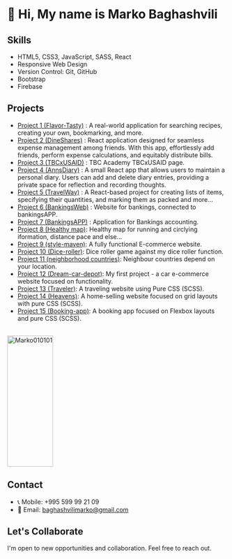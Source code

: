 
<h1>👋 Hi, My name is Marko Baghashvili</h1>

## Skills

- HTML5, CSS3, JavaScript, SASS, React
- Responsive Web Design
- Version Control: Git, GitHub
- Bootstrap
- Firebase

## Projects
- [Project 1 (Flavor-Tasty)](https://flavor-tasty.netlify.app/) : A real-world application for searching recipes, creating your own, bookmarking, and more.
- [Project 2 (DineShares)](https://dineshares.netlify.app/) : React application designed for seamless expense management among friends. With this app, effortlessly add friends, perform expense calculations, and equitably distribute bills.
- [Project 3 (TBCxUSAID)](https://tbcxusaid.netlify.app/) : TBC Academy TBCxUSAID page.
- [Project 4 (AnnsDiary)](https://annsdiary.netlify.app/) : A small React app that allows users to maintain a personal diary. Users can add and delete diary entries, providing a private space for reflection and recording thoughts.
- [Project 5 (TravelWay)](https://travel-way.netlify.app/) :  A React-based project for creating lists of items, specifying their quantities, and marking them as packed and more...
- [Project 6 (BankingsWeb)](https://bankingsweb.netlify.app/) : Website for bankings, connected to bankingsAPP.
- [Project 7 (BankingsAPP)](https://bankingsapp.netlify.app/) : Application for Bankings accounting.
- [Project 8 (Healthy map)](https://healthymap.netlify.app/): Healthy map for running and circlying iformation, distance pace and else... 
- [Project 9 (style-maven)](https://style-maven.netlify.app/): A fully functional E-commerce website.
- [Project 10 (Dice-roller)](https://beatmyroller.netlify.app/): Dice roller game against my dice roller function.
- [Project 11 (neighborhood countries)](https://neighborhoodies.netlify.app/): Neighbour countries depend on your location.
- [Project 12 (Dream-car-depot)](https://dream-car-depot.netlify.app/): My first project - a car e-commerce website focused on functionality.
- [Project 13 (Traveler)](https://marko010101.github.io/Travel/Traveler/): A traveling website using Pure CSS (SCSS).
- [Project 14 (Heavens)](https://heavens.netlify.app/): A home-selling website focused on grid layouts with pure CSS (SCSS).
- [Project 15 (Booking-app)](https://marko010101.github.io/booking-app/starter/): A booking app focused on Flexbox layouts and pure CSS (SCSS).

<br/>
<div style="display: flex; justify-content: flex-start;">
  <a target="_blank" rel="noopener noreferrer nofollow" href="https://github-readme-stats.vercel.app/api/top-langs?username=Marko010101&amp;show_icons=true&amp;theme=dark&amp;locale=en&amp;layout=compact">
    <img width="100%" height="300px" src="https://github-readme-stats.vercel.app/api/top-langs?username=Marko010101&amp;show_icons=true&amp;theme=dark&amp;locale=en&amp;layout=compact" alt="Marko010101" style="max-width: 100%;">
  </a>
</div>



## Contact

- 📞 Mobile: +995 599 99 21 09
- 📧 Email: baghashvilimarko@gmail.com

## Let's Collaborate

I'm open to new opportunities and collaboration. Feel free to reach out.

